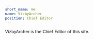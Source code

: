 ```yaml
---
short_name: me
name: VizbyArcher
position: Chief Editor
---
```

VizbyArcher is the Chief Editor of this site.
